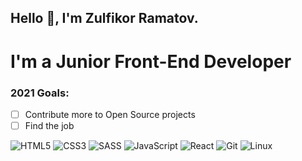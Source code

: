 ## Hello :wave:, I'm Zulfikor Ramatov.

# I'm a Junior Front-End Developer

### 2021 Goals:
- [ ] Contribute more to Open Source projects
- [ ] Find the job

![HTML5](https://img.shields.io/badge/-HTML5-24292e?style=for-the-badge&logo=HTML5 "HTML5")
![CSS3](https://img.shields.io/badge/-CSS3-24292e?style=for-the-badge&logo=CSS3 "CSS3")
![SASS](https://img.shields.io/badge/-SASS-24292e?style=for-the-badge&logo=SASS "SASS")
![JavaScript](https://img.shields.io/badge/-JavaScript-24292e?style=for-the-badge&logo=JavaScript "JavaScript")
![React](https://img.shields.io/badge/-React-24292e?style=for-the-badge&logo=React "React")
![Git](https://img.shields.io/badge/-Git-24292e?style=for-the-badge&logo=Git "Git")
![Linux](https://img.shields.io/badge/-Linux-24292e?style=for-the-badge&logo=Linux "Linux")